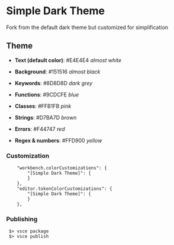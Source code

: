 # Simple Dark Theme

Fork from the default dark theme but customized for simplification

## Theme

- **Text (default color)**: #E4E4E4 _almost white_
- **Background**: #151516 _almost black_

- **Keywords**: #8D8D8D _dark grey_
- **Functions**: #9CDCFE _blue_
- **Classes**: #FFB1FB _pink_
- **Strings**: #D7BA7D _brown_
- **Errors**: #F44747 _red_
- **Regex & numbers**: #FFD900 _yellow_

### Customization

```
    "workbench.colorCustomizations": {
        "[Simple Dark Theme]": {
        }
    },
    "editor.tokenColorCustomizations": {
        "[Simple Dark Theme]": {
        }
    },
```

### Publishing

```
 $> vsce package
 $> vsce publish
```
